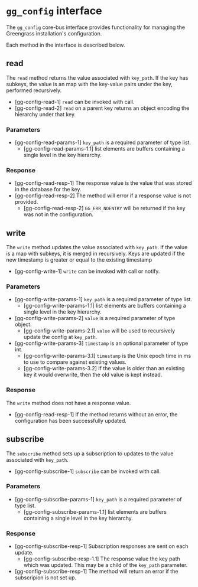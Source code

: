 # `gg_config` interface

The `gg_config` core-bus interface provides functionality for managing the
Greengrass installation's configuration.

Each method in the interface is described below.

## read

The `read` method returns the value associated with `key_path`. If the key has
subkeys, the value is an map with the key-value pairs under the key, performed
recursively.

- [gg-config-read-1] `read` can be invoked with call.
- [gg-config-read-2] `read` on a parent key returns an object encoding the
  hierarchy under that key.

### Parameters

- [gg-config-read-params-1] `key_path` is a required parameter of type list.
  - [gg-config-read-params-1.1] list elements are buffers containing a single
    level in the key hierarchy.

### Response

- [gg-config-read-resp-1] The response value is the value that was stored in the
  database for the key.
- [gg-config-read-resp-2] The method will error if a response value is not
  provided.
  - [gg-config-read-resp-2] `GG_ERR_NOENTRY` will be returned if the key was not
    in the configuration.

## write

The `write` method updates the value associated with `key_path`. If the value is
a map with subkeys, it is merged in recursively. Keys are updated if the new
timestamp is greater or equal to the existing timestamp

- [gg-config-write-1] `write` can be invoked with call or notify.

### Parameters

- [gg-config-write-params-1] `key_path` is a required parameter of type list.
  - [gg-config-write-params-1.1] list elements are buffers containing a single
    level in the key hierarchy.
- [gg-config-write-params-2] `value` is a required parameter of type object.
  - [gg-config-write-params-2.1] `value` will be used to recursively update the
    config at `key_path`.
- [gg-config-write-params-3] `timestamp` is an optional parameter of type int.
  - [gg-config-write-params-3.1] `timestamp` is the Unix epoch time in ms to use
    to compare against existing values.
  - [gg-config-write-params-3.2] If the value is older than an existing key it
    would overwrite, then the old value is kept instead.

### Response

The `write` method does not have a response value.

- [gg-config-read-resp-1] If the method returns without an error, the
  configuration has been successfully updated.

## subscribe

The `subscribe` method sets up a subscription to updates to the value associated
with `key_path`.

- [gg-config-subscribe-1] `subscribe` can be invoked with call.

### Parameters

- [gg-config-subscribe-params-1] `key_path` is a required parameter of type
  list.
  - [gg-config-subscribe-params-1.1] list elements are buffers containing a
    single level in the key hierarchy.

### Response

- [gg-config-subscribe-resp-1] Subscription responses are sent on each update.
  - [gg-config-subscribe-resp-1.1] The response value the key path which was
    updated. This may be a child of the `key_path` parameter.
- [gg-config-subscribe-resp-1] The method will return an error if the
  subscripion is not set up.
